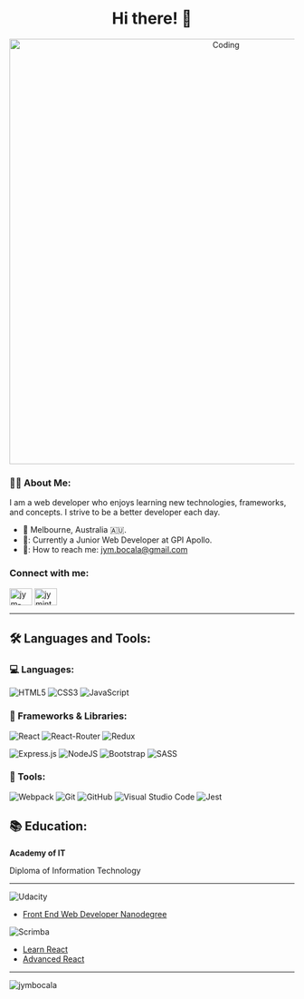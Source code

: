 <div id="header" align="center">
    <h1>Hi there! 👋</h1>
    <img align="center" alt="Coding" width="750" src="https://i.imgur.com/x1n414q.jpg">
</div>



### 👨‍💻 About Me:

I am a web developer who enjoys learning new technologies, frameworks, and concepts. I strive to be a better developer each day.

- 📍 Melbourne, Australia 🇦🇺.
- 🌱: Currently a Junior Web Developer at GPI Apollo.
- 📧: How to reach me: <jym.bocala@gmail.com>

<h3 align="left">Connect with me:</h3>
<p align="left">
<a href="https://linkedin.com/in/jym-bocala" target="blank"><img align="center" src="https://raw.githubusercontent.com/rahuldkjain/github-profile-readme-generator/master/src/images/icons/Social/linked-in-alt.svg" alt="jym-bocala-6339b4237" height="30" width="40" /></a>
<a href="https://instagram.com/jymintech" target="blank"><img align="center" src="https://raw.githubusercontent.com/rahuldkjain/github-profile-readme-generator/master/src/images/icons/Social/instagram.svg" alt="jymintech" height="30" width="40" /></a>
</p>


---

## 🛠️ Languages and Tools:

### 💻 Languages:

![HTML5](https://img.shields.io/badge/html5-%23E34F26.svg?style=for-the-badge&logo=html5&logoColor=white)
![CSS3](https://img.shields.io/badge/css3-%231572B6.svg?style=for-the-badge&logo=css3&logoColor=white)
![JavaScript](https://img.shields.io/badge/javascript-%23323330.svg?style=for-the-badge&logo=javascript&logoColor=%23F7DF1E)


### 📖 Frameworks & Libraries:

![React](https://img.shields.io/badge/react-%2320232a.svg?style=for-the-badge&logo=react&logoColor=%2361DAFB)
![React-Router](https://img.shields.io/badge/React_Router-CA4245?style=for-the-badge&logo=react-router&logoColor=white)
![Redux](https://img.shields.io/badge/Redux-593D88?style=for-the-badge&logo=redux&logoColor=white)

![Express.js](https://img.shields.io/badge/express.js-%23404d59.svg?style=for-the-badge&logo=express&logoColor=%2361DAFB)
![NodeJS](https://img.shields.io/badge/node.js-6DA55F?style=for-the-badge&logo=node.js&logoColor=white)
![Bootstrap](https://img.shields.io/badge/bootstrap-%23563D7C.svg?style=for-the-badge&logo=bootstrap&logoColor=white)
![SASS](https://img.shields.io/badge/SASS-hotpink.svg?style=for-the-badge&logo=SASS&logoColor=white)


### 🔨 Tools:

![Webpack](https://img.shields.io/badge/webpack-%238DD6F9.svg?style=for-the-badge&logo=webpack&logoColor=black)
![Git](https://img.shields.io/badge/git-%23F05033.svg?style=for-the-badge&logo=git&logoColor=white)
![GitHub](https://img.shields.io/badge/github-%23121011.svg?style=for-the-badge&logo=github&logoColor=white)
![Visual Studio Code](https://img.shields.io/badge/Visual%20Studio%20Code-0078d7.svg?style=for-the-badge&logo=visual-studio-code&logoColor=white)
![Jest](https://img.shields.io/badge/-jest-%23C21325?style=for-the-badge&logo=jest&logoColor=white)


## 📚 Education:
**Academy of IT**

Diploma of Information Technology
<hr>

![Udacity](https://img.shields.io/badge/Udacity-grey?style=for-the-badge&logo=udacity&logoColor=15B8E6) 
- [Front End Web Developer Nanodegree](https://confirm.udacity.com/PDFJSY3R)

![Scrimba](https://img.shields.io/badge/scrimba-2B283A?style=for-the-badge&logo=scrimba&logoColor=white)
- [Learn React](https://scrimba.com/learn/learnreact)
- [Advanced React](https://scrimba.com/certificate/uYyDKaAN/greact)

--- 

<p><img align="left" src="https://github-readme-stats.vercel.app/api/top-langs?username=jymbocala&show_icons=true&locale=en&layout=compact&theme=vision-friendly-dark" alt="jymbocala" /></p>

<!---
jymbocala/jymbocala is a ✨ special ✨ repository because its `README.md` (this file) appears on your GitHub profile.
You can click the Preview link to take a look at your changes.
--->
